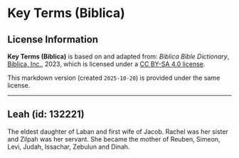 # Key Terms (Biblica)

## License Information

**Key Terms (Biblica)** is based on and adapted from: _Biblica Bible Dictionary_, [Biblica, Inc.](https://www.biblica.com/), 2023, which is licensed under a [CC BY-SA 4.0 license](https://creativecommons.org/licenses/by-sa/4.0/legalcode.en).

This markdown version (created `2025-10-20`) is provided under the same license.



--------------------------------

## Leah (id: 132221)

The eldest daughter of Laban and first wife of Jacob. Rachel was her sister and Zilpah was her servant. She became the mother of Reuben, Simeon, Levi, Judah, Issachar, Zebulun and Dinah.


